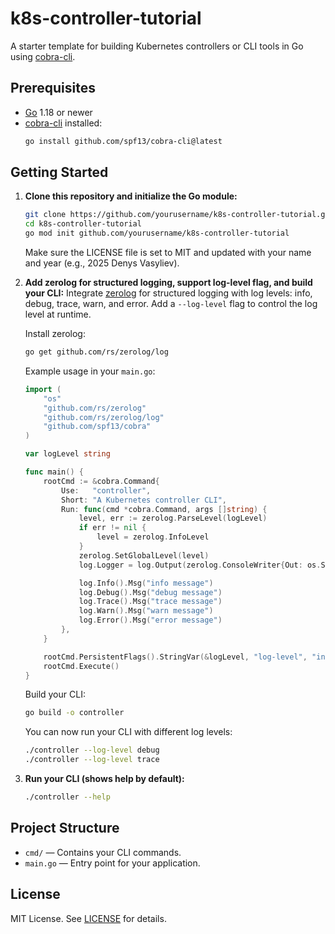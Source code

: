 # k8s-controller-tutorial

A starter template for building Kubernetes controllers or CLI tools in Go using [cobra-cli](https://github.com/spf13/cobra-cli).

## Prerequisites

- [Go](https://golang.org/dl/) 1.18 or newer
- [cobra-cli](https://github.com/spf13/cobra-cli) installed:
  ```sh
  go install github.com/spf13/cobra-cli@latest
  ```

## Getting Started

1. **Clone this repository and initialize the Go module:**
   ```sh
   git clone https://github.com/yourusername/k8s-controller-tutorial.git
   cd k8s-controller-tutorial
   go mod init github.com/yourusername/k8s-controller-tutorial
   ```
   Make sure the LICENSE file is set to MIT and updated with your name and year (e.g., 2025 Denys Vasyliev).

2. **Add zerolog for structured logging, support log-level flag, and build your CLI:**
   Integrate [zerolog](https://github.com/rs/zerolog) for structured logging with log levels: info, debug, trace, warn, and error. Add a `--log-level` flag to control the log level at runtime.

   Install zerolog:
   ```sh
   go get github.com/rs/zerolog/log
   ```

   Example usage in your `main.go`:
   ```go
   import (
       "os"
       "github.com/rs/zerolog"
       "github.com/rs/zerolog/log"
       "github.com/spf13/cobra"
   )

   var logLevel string

   func main() {
       rootCmd := &cobra.Command{
           Use:   "controller",
           Short: "A Kubernetes controller CLI",
           Run: func(cmd *cobra.Command, args []string) {
               level, err := zerolog.ParseLevel(logLevel)
               if err != nil {
                   level = zerolog.InfoLevel
               }
               zerolog.SetGlobalLevel(level)
               log.Logger = log.Output(zerolog.ConsoleWriter{Out: os.Stderr})

               log.Info().Msg("info message")
               log.Debug().Msg("debug message")
               log.Trace().Msg("trace message")
               log.Warn().Msg("warn message")
               log.Error().Msg("error message")
           },
       }

       rootCmd.PersistentFlags().StringVar(&logLevel, "log-level", "info", "Set log level: trace, debug, info, warn, error")
       rootCmd.Execute()
   }
   ```

   Build your CLI:
   ```sh
   go build -o controller
   ```

   You can now run your CLI with different log levels:
   ```sh
   ./controller --log-level debug
   ./controller --log-level trace
   ```

3. **Run your CLI (shows help by default):**
   ```sh
   ./controller --help
   ```

## Project Structure

- `cmd/` — Contains your CLI commands.
- `main.go` — Entry point for your application.

## License

MIT License. See [LICENSE](LICENSE) for details. 